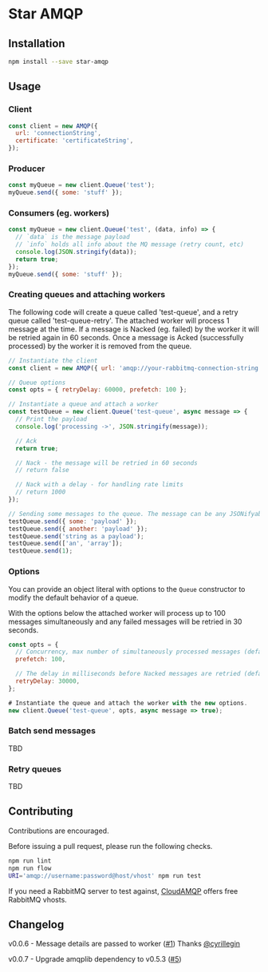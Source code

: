 # Star AMQP

## Installation

```sh
npm install --save star-amqp
```

## Usage

### Client

```js
const client = new AMQP({
  url: 'connectionString',
  certificate: 'certificateString',
});
```

### Producer

```js
const myQueue = new client.Queue('test');
myQueue.send({ some: 'stuff' });
```

### Consumers (eg. workers)

```js
const myQueue = new client.Queue('test', (data, info) => {
  // `data` is the message payload
  // `info` holds all info about the MQ message (retry count, etc)
  console.log(JSON.stringify(data));
  return true;
});
myQueue.send({ some: 'stuff' });
```

### Creating queues and attaching workers

The following code will create a queue called 'test-queue', and a retry queue
called 'test-queue-retry'. The attached worker will process 1 message at the
time. If a message is Nacked (eg. failed) by the worker it will be retried again
in 60 seconds. Once a message is Acked (successfully processed) by the worker it
is removed from the queue.

```js
// Instantiate the client
const client = new AMQP({ url: 'amqp://your-rabbitmq-connection-string' });

// Queue options
const opts = { retryDelay: 60000, prefetch: 100 };

// Instantiate a queue and attach a worker
const testQueue = new client.Queue('test-queue', async message => {
  // Print the payload
  console.log('processing ->', JSON.stringify(message));

  // Ack
  return true;

  // Nack - the message will be retried in 60 seconds
  // return false

  // Nack with a delay - for handling rate limits
  // return 1000
});

// Sending some messages to the queue. The message can be any JSONifyable type.
testQueue.send({ some: 'payload' });
testQueue.send({ another: 'payload' });
testQueue.send('string as a payload');
testQueue.send(['an', 'array']);
testQueue.send(1);
```

### Options

You can provide an object literal with options to the `Queue` constructor to
modify the default behavior of a queue.

With the options below the attached worker will process up to 100 messages
simultaneously and any failed messages will be retried in 30 seconds.

```js
const opts = {
  // Concurrency, max number of simultaneously processed messages (default: 1)
  prefetch: 100,

  // The delay in milliseconds before Nacked messages are retried (default: 60000)
  retryDelay: 30000,
};

# Instantiate the queue and attach the worker with the new options.
new client.Queue('test-queue', opts, async message => true);
```

### Batch send messages

TBD

### Retry queues

TBD

## Contributing

Contributions are encouraged.

Before issuing a pull request, please run the following checks.

```sh
npm run lint
npm run flow
URI='amqp://username:password@host/vhost' npm run test
```

If you need a RabbitMQ server to test against,
[CloudAMQP](https://www.cloudamqp.com/) offers free RabbitMQ vhosts.

## Changelog

v0.0.6 - Message details are passed to worker
([#1](https://github.com/lirbank/star-amqp/pull/1)) Thanks
[@cyrillegin](https://github.com/cyrillegin)

v0.0.7 - Upgrade amqplib dependency to v0.5.3
([#5](https://github.com/lirbank/star-amqp/pull/5))

